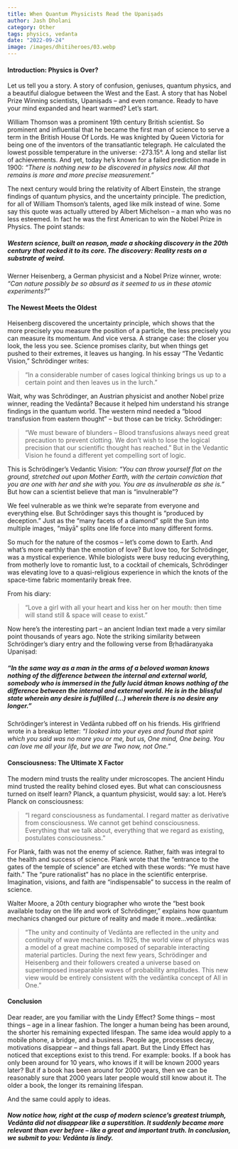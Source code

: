 ```yaml
---
title: When Quantum Physicists Read the Upaniṣads
author: Jash Dholani
category: Other
tags: physics, vedanta
date: "2022-09-24"
image: /images/dhitiheroes/03.webp
---
```


#### Introduction: Physics is Over?
Let us tell you a story. A story of confusion, geniuses, quantum physics, and a beautiful dialogue between the West and the East. A story that has Nobel Prize Winning scientists, Upaniṣads – and even romance. Ready to have your mind expanded and heart warmed? Let’s start.

William Thomson was a prominent 19th century British scientist. So prominent and influential that he became the first man of science to serve a term in the British House Of Lords. He was knighted by Queen Victoria for being one of the inventors of the transatlantic telegraph. He calculated the lowest possible temperature in the universe: -273.15°. A long and stellar list of achievements. And yet, today he’s known for a failed prediction made in 1900: *“There is nothing new to be discovered in physics now. All that remains is more and more precise measurement.”*

The next century would bring the relativity of Albert Einstein, the strange findings of quantum physics, and the uncertainty principle. The prediction, for all of William Thomson’s talents, aged like milk instead of wine. Some say this quote was actually uttered by Albert Michelson – a man who was no less esteemed. In fact he was the first American to win the Nobel Prize in Physics. The point stands:

##### Western science, built on reason, made a shocking discovery in the 20th century that rocked it to its core. The discovery: Reality rests on a substrate of weird.

Werner Heisenberg, a German physicist and a Nobel Prize winner, wrote: *“Can nature possibly be so absurd as it seemed to us in these atomic experiments?”*

#### The Newest Meets the Oldest
Heisenberg discovered the uncertainty principle, which shows that the more precisely you measure the position of a particle, the less precisely you can measure its momentum. And vice versa. A strange case: the closer you look, the less you see. Science promises clarity, but when things get pushed to their extremes, it leaves us hanging. In his essay “The Vedantic Vision,” Schrödinger writes:

> “In a considerable number of cases logical thinking brings us up to a certain point and then leaves us in the lurch.”

Wait, why was Schrödinger, an Austrian physicist and another Nobel prize winner, reading the Vedānta? Because it helped him understand his strange findings in the quantum world. The western mind needed a “blood transfusion from eastern thought” – but those can be tricky. Schrödinger:

> “We must beware of blunders – Blood transfusions always need great precaution to prevent clotting. We don’t wish to lose the logical precision that our scientific thought has reached.” But in the Vedantic Vision he found a different yet compelling sort of logic.

This is Schrödinger’s Vedantic Vision: *“You can throw yourself flat on the ground, stretched out upon Mother Earth, with the certain conviction that you are one with her and she with you. You are as invulnerable as she is.”* But how can a scientist believe that man is “invulnerable”?

We feel vulnerable as we think we’re separate from everyone and everything else. But Schrödinger says this thought is “produced by deception.” Just as the “many facets of a diamond” split the Sun into multiple images, “māyā” splits one life force into many different forms.

So much for the nature of the cosmos – let’s come down to Earth. And what’s more earthly than the emotion of love? But love too, for Schrödinger, was a mystical experience. While biologists were busy reducing everything, from motherly love to romantic lust, to a cocktail of chemicals, Schrödinger was elevating love to a quasi-religious experience in which the knots of the space-time fabric momentarily break free.

From his diary:

> “Love a girl with all your heart and kiss her on her mouth: then time will stand still & space will cease to exist.”

Now here’s the interesting part – an ancient Indian text made a very similar point thousands of years ago. Note the striking similarity between Schrödinger’s diary entry and the following verse from Bṛhadāraṇyaka Upaniṣad:

##### “In the same way as a man in the arms of a beloved woman knows nothing of the difference between the internal and external world, somebody who is immersed in the fully lucid ātman knows nothing of the difference between the internal and external world. He is in the blissful state wherein any desire is fulfilled (…) wherein there is no desire any longer.”

Schrödinger’s interest in Vedānta rubbed off on his friends. His girlfriend wrote in a breakup letter: *“I looked into your eyes and found that spirit which you said was no more you or me, but us, One mind, One being. You can love me all your life, but we are Two now, not One.”*

#### Consciousness: The Ultimate X Factor
The modern mind trusts the reality under microscopes. The ancient Hindu mind trusted the reality behind closed eyes. But what can consciousness turned on itself learn? Planck, a quantum physicist, would say: a lot. Here’s Planck on consciousness:

> “I regard consciousness as fundamental. I regard matter as derivative from consciousness. We cannot get behind consciousness. Everything that we talk about, everything that we regard as existing, postulates consciousness.”

For Plank, faith was not the enemy of science. Rather, faith was integral to the health and success of science. Plank wrote that the “entrance to the gates of the temple of science” are etched with these words: “Ye must have faith.” The “pure rationalist” has no place in the scientific enterprise. Imagination, visions, and faith are “indispensable” to success in the realm of science.

Walter Moore, a 20th century biographer who wrote the “best book available today on the life and work of Schrödinger,” explains how quantum mechanics changed our picture of reality and made it more…vedāntika:

> “The unity and continuity of Vedānta are reflected in the unity and continuity of wave mechanics. In 1925, the world view of physics was a model of a great machine composed of separable interacting material particles. During the next few years, Schrödinger and Heisenberg and their followers created a universe based on superimposed inseparable waves of probability amplitudes. This new view would be entirely consistent with the vedāntika concept of All in One.”

#### Conclusion
Dear reader, are you familiar with the Lindy Effect? Some things – most things – age in a linear fashion. The longer a human being has been around, the shorter his remaining expected lifespan. The same idea would apply to a mobile phone, a bridge, and a business. People age, processes decay, motivations disappear – and things fall apart. But the Lindy Effect has noticed that exceptions exist to this trend. For example: books. If a book has only been around for 10 years, who knows if it will be known 2000 years later? But if a book has been around for 2000 years, then we can be reasonably sure that 2000 years later people would still know about it. The older a book, the longer its remaining lifespan.

And the same could apply to ideas.

##### Now notice how, right at the cusp of modern science’s greatest triumph, Vedānta did not disappear like a superstition. It suddenly became more relevant than ever before – like a great and important truth. In conclusion, we submit to you: Vedānta is lindy.